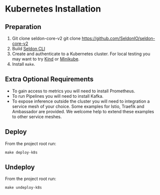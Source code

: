 # Kubernetes Installation

## Preparation

 1. Git clone seldon-core-v2
        git clone https://github.com/SeldonIO/seldon-core-v2
 2. Build [Seldon CLI](../cli.md)
 3. Create and authenticate to a Kubernetes cluster. For local testing you may want to try [Kind](https://kind.sigs.k8s.io/) or [Minikube](https://minikube.sigs.k8s.io/docs/).
 4. Install `make`.


## Extra Optional Requirements

 * To gain access to metrics you will need to install Prometheus.
 * To run Pipelines you will need to install Kafka.
 * To expose inference outside the cluster you will need to integration a service mesh of your choice. Some examples for Istio, Traefik and Ambassador are provided. We welcome help to extend these examples to other service meshes.

## Deploy

From the project root run:

```
make deploy-k8s
```

## Undeploy

From the project root run:

```
make undeploy-k8s
```

